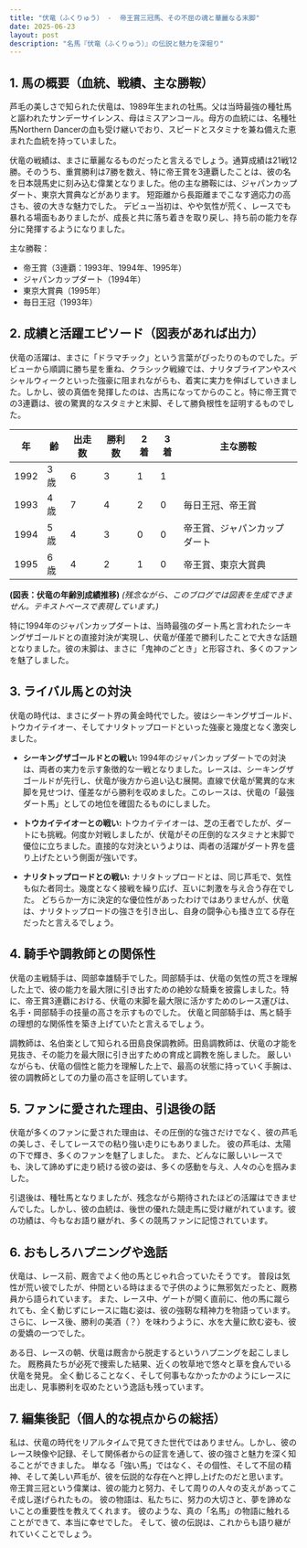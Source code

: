 ```yaml
---
title: "伏竜（ふくりゅう） -  帝王賞三冠馬、その不屈の魂と華麗なる末脚"
date: 2025-06-23
layout: post
description: "名馬『伏竜（ふくりゅう）』の伝説と魅力を深堀り"
---
```


## 1. 馬の概要（血統、戦績、主な勝鞍）

芦毛の美しさで知られた伏竜は、1989年生まれの牡馬。父は当時最強の種牡馬と謳われたサンデーサイレンス、母はミスアンコール。母方の血統には、名種牡馬Northern Dancerの血も受け継いでおり、スピードとスタミナを兼ね備えた恵まれた血統を持っていました。

伏竜の戦績は、まさに華麗なるものだったと言えるでしょう。通算成績は21戦12勝。そのうち、重賞勝利は7勝を数え、特に帝王賞を3連覇したことは、彼の名を日本競馬史に刻み込む偉業となりました。他の主な勝鞍には、ジャパンカップダート、東京大賞典などがあります。  短距離から長距離までこなす適応力の高さも、彼の大きな魅力でした。  デビュー当初は、やや気性が荒く、レースでも暴れる場面もありましたが、成長と共に落ち着きを取り戻し、持ち前の能力を存分に発揮するようになりました。


主な勝鞍：

* 帝王賞（3連覇：1993年、1994年、1995年）
* ジャパンカップダート（1994年）
* 東京大賞典（1995年）
* 毎日王冠（1993年）


## 2. 成績と活躍エピソード（図表があれば出力）

伏竜の活躍は、まさに「ドラマチック」という言葉がぴったりのものでした。デビューから順調に勝ち星を重ね、クラシック戦線では、ナリタブライアンやスペシャルウィークといった強豪に阻まれながらも、着実に実力を伸ばしていきました。しかし、彼の真価を発揮したのは、古馬になってからのこと。特に帝王賞での3連覇は、彼の驚異的なスタミナと末脚、そして勝負根性を証明するものでした。

| 年 | 齢 | 出走数 | 勝利数 | 2着 | 3着 | 主な勝鞍 |
|---|---|---|---|---|---|---|
| 1992 | 3歳 | 6 | 3 | 1 | 1 |  |
| 1993 | 4歳 | 7 | 4 | 2 | 0 | 毎日王冠、帝王賞 |
| 1994 | 5歳 | 4 | 3 | 0 | 0 | 帝王賞、ジャパンカップダート |
| 1995 | 6歳 | 4 | 2 | 1 | 0 | 帝王賞、東京大賞典 |


**(図表：伏竜の年齢別成績推移)**  *(残念ながら、このブログでは図表を生成できません。テキストベースで表現しています。)*


特に1994年のジャパンカップダートは、当時最強のダート馬と言われたシーキングザゴールドとの直接対決が実現し、伏竜が僅差で勝利したことで大きな話題となりました。彼の末脚は、まさに「鬼神のごとき」と形容され、多くのファンを魅了しました。


## 3. ライバル馬との対決

伏竜の時代は、まさにダート界の黄金時代でした。彼はシーキングザゴールド、トウカイテイオー、そしてナリタトップロードといった強豪と幾度となく激突しました。


* **シーキングザゴールドとの戦い:** 1994年のジャパンカップダートでの対決は、両者の実力を示す象徴的な一戦となりました。レースは、シーキングザゴールドが先行し、伏竜が後方から追い込む展開。直線で伏竜が驚異的な末脚を見せつけ、僅差ながら勝利を収めました。このレースは、伏竜の「最強ダート馬」としての地位を確固たるものにしました。

* **トウカイテイオーとの戦い:**  トウカイテイオーは、芝の王者でしたが、ダートにも挑戦。何度か対戦しましたが、伏竜がその圧倒的なスタミナと末脚で優位に立ちました。直接的な対決というよりは、両者の活躍がダート界を盛り上げたという側面が強いです。

* **ナリタトップロードとの戦い:**  ナリタトップロードとは、同じ芦毛で、気性も似た者同士。幾度となく接戦を繰り広げ、互いに刺激を与え合う存在でした。  どちらか一方に決定的な優位性があったわけではありませんが、伏竜は、ナリタトップロードの強さを引き出し、自身の闘争心も掻き立てる存在だったと言えるでしょう。


## 4. 騎手や調教師との関係性

伏竜の主戦騎手は、岡部幸雄騎手でした。岡部騎手は、伏竜の気性の荒さを理解した上で、彼の能力を最大限に引き出すための絶妙な騎乗を披露しました。特に、帝王賞3連覇における、伏竜の末脚を最大限に活かすためのレース運びは、名手・岡部騎手の技量の高さを示すものでした。  伏竜と岡部騎手は、馬と騎手の理想的な関係性を築き上げていたと言えるでしょう。

調教師は、名伯楽として知られる田島良保調教師。田島調教師は、伏竜の才能を見抜き、その能力を最大限に引き出すための育成と調教を施しました。  厳しいながらも、伏竜の個性と能力を理解した上で、最高の状態に持っていく手腕は、彼の調教師としての力量の高さを証明しています。


## 5. ファンに愛された理由、引退後の話

伏竜が多くのファンに愛された理由は、その圧倒的な強さだけでなく、彼の芦毛の美しさ、そしてレースでの粘り強い走りにもありました。  彼の芦毛は、太陽の下で輝き、多くのファンを魅了しました。  また、どんなに厳しいレースでも、決して諦めずに走り続ける彼の姿は、多くの感動を与え、人々の心を掴みました。

引退後は、種牡馬となりましたが、残念ながら期待されたほどの活躍はできませんでした。しかし、彼の血統は、後世の優れた競走馬に受け継がれています。彼の功績は、今もなお語り継がれ、多くの競馬ファンに記憶されています。


## 6. おもしろハプニングや逸話

伏竜は、レース前、厩舎でよく他の馬とじゃれ合っていたそうです。  普段は気性が荒い彼でしたが、仲間といる時はまるで子供のように無邪気だったと、厩務員から語られています。  また、レース中、ゲートが開く直前に、他の馬に蹴られても、全く動じずにレースに臨む姿は、彼の強靭な精神力を物語っています。  さらに、レース後、勝利の美酒（？）を味わうように、水を大量に飲む姿も、彼の愛嬌の一つでした。

ある日、レースの朝、伏竜は厩舎から脱走するというハプニングを起こしました。  厩務員たちが必死で捜索した結果、近くの牧草地で悠々と草を食んでいる伏竜を発見。  全く動じることなく、そして何事もなかったかのようにレースに出走し、見事勝利を収めたという逸話も残っています。


## 7. 編集後記（個人的な視点からの総括）

私は、伏竜の時代をリアルタイムで見てきた世代ではありません。しかし、彼のレース映像や記録、そして関係者からの証言を通して、彼の強さと魅力を深く知ることができました。  単なる「強い馬」ではなく、その個性、そして不屈の精神、そして美しい芦毛が、彼を伝説的な存在へと押し上げたのだと思います。  帝王賞三冠という偉業は、彼の能力と努力、そして周りの人々の支えがあってこそ成し遂げられたもの。  彼の物語は、私たちに、努力の大切さと、夢を諦めないことの重要性を教えてくれます。  彼のような、真の「名馬」の物語に触れることができて、本当に幸せでした。  そして、彼の伝説は、これからも語り継がれていくことでしょう。
